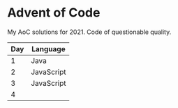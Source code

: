 # Advent of Code

My AoC solutions for 2021. Code of questionable quality.

| Day | Language |
| - | - |
| 1 | Java |
| 2 | JavaScript |
| 3 | JavaScript |
| 4 |  |

